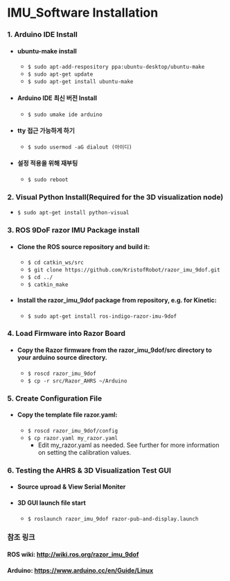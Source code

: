 IMU_Software Installation
=========================
### 1. Arduino IDE Install
+  ####  ubuntu-make install
   - `$ sudo apt-add-respository ppa:ubuntu-desktop/ubuntu-make`
   - `$ sudo apt-get update`
   - `$ sudo apt-get install ubuntu-make`
+  #### Arduino IDE 최신 버전 Install
   - `$ sudo umake ide arduino`
+  #### tty 접근 가능하게 하기
   - `$ sudo usermod -aG dialout (아이디)`
+  #### 설정 적용을 위해 재부팅
   - `$ sudo reboot`

### 2. Visual Python Install(Required for the 3D visualization node)
   - `$ sudo apt-get install python-visual`

### 3. ROS 9DoF razor IMU Package install
+ #### Clone the ROS source repository and build it:
   - `$ cd catkin_ws/src`
   - `$ git clone https://github.com/KristofRobot/razor_imu_9dof.git`
   - `$ cd ../`
   - `$ catkin_make`
+ #### Install the razor_imu_9dof package from repository, e.g. for Kinetic:
   - `$ sudo apt-get install ros-indigo-razor-imu-9dof`

### 4. Load Firmware into Razor Board
+ #### Copy the Razor firmware from the razor_imu_9dof/src directory to your arduino source directory.
   - `$ roscd razor_imu_9dof`
   - `$ cp -r src/Razor_AHRS ~/Arduino`
   
### 5. Create Configuration File
+ #### Copy the template file razor.yaml:
   - `$ roscd razor_imu_9dof/config`
   - `$ cp razor.yaml my_razor.yaml`
     * Edit my_razor.yaml as needed. See further for more information on setting the calibration values.
     
### 6. Testing the AHRS & 3D Visualization Test GUI
+ #### Source uproad & View Serial Moniter
+ #### 3D GUI launch file start
   - `$ roslaunch razor_imu_9dof razor-pub-and-display.launch`
   



### 참조 링크
#### ROS wiki: http://wiki.ros.org/razor_imu_9dof
#### Arduino: https://www.arduino.cc/en/Guide/Linux
